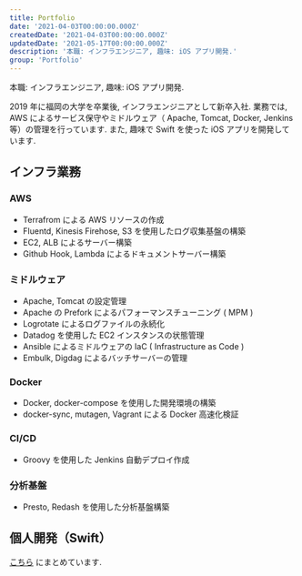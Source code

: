 ```yaml
---
title: Portfolio
date: '2021-04-03T00:00:00.000Z'
createdDate: '2021-04-03T00:00:00.000Z'
updatedDate: '2021-05-17T00:00:00.000Z'
description: '本職: インフラエンジニア, 趣味: iOS アプリ開発.'
group: 'Portfolio'
---
```


本職: インフラエンジニア, 趣味: iOS アプリ開発.

2019 年に福岡の大学を卒業後, インフラエンジニアとして新卒入社.
業務では, AWS によるサービス保守やミドルウェア（ Apache, Tomcat, Docker, Jenkins 等）の管理を行っています.
また, 趣味で Swift を使った iOS アプリを開発しています.

## インフラ業務

### AWS

- Terrafrom による AWS リソースの作成
- Fluentd, Kinesis Firehose, S3 を使用したログ収集基盤の構築
- EC2, ALB によるサーバー構築
- Github Hook, Lambda によるドキュメントサーバー構築

### ミドルウェア

- Apache, Tomcat の設定管理
- Apache の Prefork によるパフォーマンスチューニング ( MPM )
- Logrotate によるログファイルの永続化
- Datadog を使用した EC2 インスタンスの状態管理
- Ansible によるミドルウェアの IaC ( Infrastructure as Code )
- Embulk, Digdag によるバッチサーバーの管理

### Docker

- Docker, docker-compose を使用した開発環境の構築
- docker-sync, mutagen, Vagrant による Docker 高速化検証

### CI/CD

- Groovy を使用した Jenkins 自動デプロイ作成

### 分析基盤

- Presto, Redash を使用した分析基盤構築

## 個人開発（Swift）

[こちら](/projects/) にまとめています.
